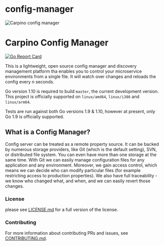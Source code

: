
# config-manager



![Carpino config manager](https://www.carpino.ir/images/Logo.8cd642e8.png)

# Carpino Config Manager


[![Go Report Card](https://goreportcard.com/badge/github.com/CarpinoTaxi/config-manager)](https://goreportcard.com/report/github.com/CarpinoTaxi/config-manager)

This is a lightweight, open source config manager and discovery management platform tha enables you to control your microservice environments from a single file. It will watch over changes and reloads the config every n seconds.


Go version 1.10 is required to build `master`, the current
development version. This project is officially supported on `linux/amd64`,
`linux/i386` and `linux/arm64`.

Tests are run against both Go versions 1.9 & 1.10, however at present, only Go 1.9 is officially supported.

## What is a Config Manager?

Config server can be treated as a remote property source. It can be backed by numerous storage providers, like Git (which is the default setting), SVN, or distributed file system. You can even have more than one storage at the same time. With Git we can easily manage configuration files for any application and any environment. Moreover, we gain access control, which means we can decide who can modify particular files (for example restricting access to production properties). We also have full traceability - we know who changed what, and when, and we can easily revert those changes.




### License
please see [LICENSE.md](LICENSE.md) for a full version of the license.

### Contributing

For more information about contributing PRs and issues, see [CONTRIBUTING.md](CONTRIBUTING.md).

